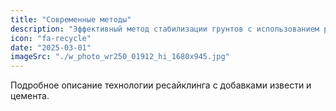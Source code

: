 ```yaml
---
title: "Современные методы"
description: "Эффективный метод стабилизации грунтов с использованием ресайклера и добавлением извести и цемента."
icon: "fa-recycle"
date: "2025-03-01"
imageSrc: "./w_photo_wr250_01912_hi_1680x945.jpg"
---
```


Подробное описание технологии ресайклинга с добавками извести и цемента.